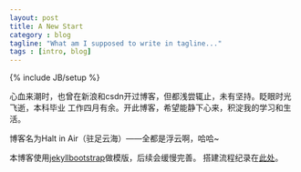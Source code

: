 ```yaml
---
layout: post
title: A New Start
category : blog
tagline: "What am I supposed to write in tagline..."
tags : [intro, blog]
---
```

{% include JB/setup %}

心血来潮时，也曾在新浪和csdn开过博客，但都浅尝辄止，未有坚持。眨眼时光飞逝，本科毕业
工作四月有余。开此博客，希望能静下心来，积淀我的学习和生活。

博客名为Halt in Air（驻足云海）——全都是浮云啊，哈哈~

本博客使用[jekyllbootstrap](http://jekyllbootstrap.com)做模版，后续会缓慢完善。
搭建流程纪录在[此处](/instrument/2014/11/21/Blog-deploy-blog-on-github)。
